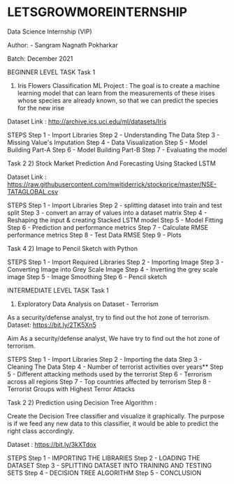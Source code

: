 # LETSGROWMOREINTERNSHIP
Data Science Internship (VIP)

Author: - Sangram Nagnath Pokharkar

Batch: December 2021

BEGINNER LEVEL TASK
Task 1
1) Iris Flowers Classification ML Project : The goal is to create a machine learning model that can learn from the measurements of these irises whose species are already known, so that we can predict the species for the new irise

Dataset Link : http://archive.ics.uci.edu/ml/datasets/Iris

STEPS Step 1 - Import Libraries Step 2 - Understanding The Data Step 3 - Missing Value's Imputation Step 4 - Data Visualization Step 5 - Model Building Part-A Step 6 - Model Building Part-B Step 7 - Evaluating the model

Task 2
2) Stock Market Prediction And Forecasting Using Stacked LSTM

Dataset Link : https://raw.githubusercontent.com/mwitiderrick/stockprice/master/NSE-TATAGLOBAL.csv

STEPS Step 1 - Import Libraries Step 2 - splitting dataset into train and test split Step 3 - convert an array of values into a dataset matrix Step 4 - Reshaping the input & creating Stacked LSTM model Step 5 - Model Fitting Step 6 - Prediction and performance metrics Step 7 - Calculate RMSE performance metrics Step 8 - Test Data RMSE Step 9 - Plots


Task 4
2) Image to Pencil Sketch with Python

STEPS Step 1 - Import Required Libraries Step 2 - Importing Image Step 3 - Converting Image into Grey Scale Image Step 4 - Inverting the grey scale image Step 5 - Image Smoothing Step 6 - Pencil sketch



INTERMEDIATE LEVEL TASK
Task 1
1) Exploratory Data Analysis on Dataset - Terrorism

As a security/defense analyst, try to find out the hot zone of terrorism. Dataset: https://bit.ly/2TK5Xn5

Aim As a security/defense analyst, We have try to find out the hot zone of terrorism.

STEPS Step 1 - Import Libraries Step 2 - Importing the data Step 3 - Cleaning The Data Step 4 - Number of terrorist activities over years** Step 5 - Different attacking methods used by the terrorist Step 6 - Terrorism across all regions Step 7 - Top countries affected by terrorism Step 8 - Terrorist Groups with Highest Terror Attacks



Task 2
2) Prediction using Decision Tree Algorithm :

Create the Decision Tree classifier and visualize it graphically. The purpose is if we feed any new data to this classifier, it would be able to predict the right class accordingly.

Dataset : https://bit.ly/3kXTdox

STEPS Step 1 - IMPORTING THE LIBRARIES Step 2 - LOADING THE DATASET Step 3 - SPLITTING DATASET INTO TRAINING AND TESTING SETS Step 4 - DECISION TREE ALGORITHM Step 5 - CONCLUSION
